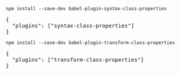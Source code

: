 `npm install --save-dev babel-plugin-syntax-class-properties`
<pre>
{
  "plugins": ["syntax-class-properties"]
}
</pre>

`npm install --save-dev babel-plugin-transform-class-properties`

<pre>
{
  "plugins": ["transform-class-properties"]
}
</pre>
